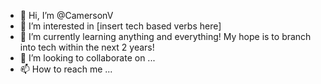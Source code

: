 - 👋 Hi, I’m @CamersonV
- 👀 I’m interested in [insert tech based verbs here]
- 🌱 I’m currently learning anything and everything! My hope is to branch into tech within the next 2 years! 
- 💞️ I’m looking to collaborate on ...
- 📫 How to reach me ...

<!---
CamersonV/CamersonV is a ✨ special ✨ repository because its `README.md` (this file) appears on your GitHub profile.
You can click the Preview link to take a look at your changes.
--->
